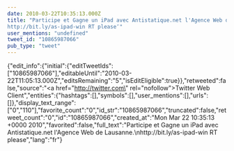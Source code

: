 ```yaml
---
date: 2010-03-22T10:35:13.000Z
title: "Participe et Gagne un iPad avec Antistatique.net l'Agence Web de Lausanne.
http://bit.ly/as-ipad-win RT please″"
user_mentions: "undefined"
tweet_id: "10865987066"
pub_type: "tweet"
---
```

{"edit_info":{"initial":{"editTweetIds":["10865987066"],"editableUntil":"2010-03-22T11:05:13.000Z","editsRemaining":"5","isEditEligible":true}},"retweeted":false,"source":"<a href=\"http://twitter.com\" rel=\"nofollow\">Twitter Web Client</a>","entities":{"hashtags":[],"symbols":[],"user_mentions":[],"urls":[]},"display_text_range":["0","110"],"favorite_count":"0","id_str":"10865987066","truncated":false,"retweet_count":"0","id":"10865987066","created_at":"Mon Mar 22 10:35:13 +0000 2010","favorited":false,"full_text":"Participe et Gagne un iPad avec Antistatique.net l'Agence Web de Lausanne.\nhttp://bit.ly/as-ipad-win RT please","lang":"fr"}
